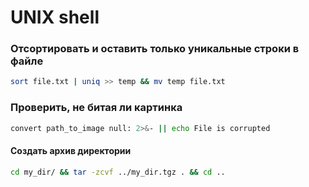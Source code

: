 # UNIX shell

### Отсортировать и оставить только уникальные строки в файле
```sh
sort file.txt | uniq >> temp && mv temp file.txt
```

### Проверить, не битая ли картинка
```sh
convert path_to_image null: 2>&- || echo File is corrupted
```

#### Создать архив директории
```sh
cd my_dir/ && tar -zcvf ../my_dir.tgz . && cd ..
```
